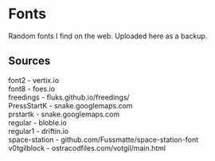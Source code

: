 # Fonts
Random fonts I find on the web. Uploaded here as a backup.

## Sources

font2 - vertix.io <br>
font8 - foes.io <br>
freedings - fluks.github.io/freedings/ <br>
PressStartK - snake.googlemaps.com <br>
prstartk - snake.googlemaps.com <br>
regular - bloble.io <br>
regular1 - driftin.io <br>
space-station - github.com/Fussmatte/space-station-font <br>
v0tgilblock - ostracodfiles.com/votgil/main.html <br>

